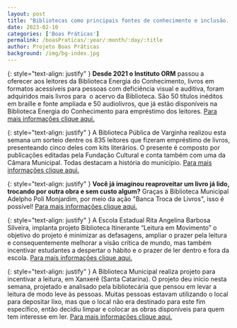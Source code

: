 ```yaml
---
layout: post
title: "Bibliotecas como principais fontes de conhecimento e inclusão. "
date: 2023-02-10
categories: ['Boas Práticas']
permalink: /boasPraticas/:year/:month/:day/:title
author: Projeto Boas Práticas
background: /img/bg-index.jpg
---
```

{: style="text-align: justify" }
__Desde 2021 o Instituto ORM__ passou a oferecer aos leitores da Biblioteca Energia do Conhecimento, livros em formatos acessíveis para pessoas com deficiência visual e auditiva, foram adquiridos mais livros para  o acervo da Biblioteca. São 50 títulos inéditos em braille e fonte ampliada e 50 audiolivros, que já estão disponíveis na Biblioteca Energia do Conhecimento para empréstimo dos leitores.
[Para mais informações clique aqui.](http://boletimatitude.iorm.org.br/biblioteca-comunitaria-energia-do-conhecimento-amplia-o-acervo-de-livros-com-acessibilidade/)

{: style="text-align: justify" }
A Biblioteca Pública de Varginha realizou esta semana um sorteio dentre os 835 leitores que fizeram empréstimo de livros, presenteando cinco deles com kits literários. O presente é composto por publicações editadas pela Fundação Cultural e conta também com uma da Câmara Municipal. Todas destacam a história do município.
[Para mais informações clique aqui.](https://fundacaoculturaldevarginha.com.br/biblioteca-publica-de-varginha-presenteia-leitores-com-kit-literario/)

{: style="text-align: justify" }
**Você já imaginou reaproveitar um livro já lido, trocando por outra obra e sem custo algum?** Graças à Biblioteca Municipal Adelpho Poli Monjardim, por meio da ação "Banca Troca de Livros", isso é possível!
[Para mais informações clique aqui.](https://m.vitoria.es.gov.br/noticia/biblioteca-promove-troca-de-livros-gratuita-a-partir-da-segunda-feira-26-46667)

{: style="text-align: justify" }
A Escola Estadual Rita Angelina Barbosa Silveira, implanta projeto Biblioteca Itinerante “Leitura em Movimento” o objetivo do projeto é minimizar as defasagens, ampliar o prazer pela leitura e consequentemente melhorar a visão crítica de mundo, mas também incentivar estudantes a despertar o hábito e o prazer de ler dentro e fora da escola.
[Para mais informações clique aqui.](https://www.sed.ms.gov.br/ee-rita-angelina-barbosa-silveira-implanta-projeto-biblioteca-itinerante-leitura-em-movimento/)

{: style="text-align: justify" }
A Biblioteca Municipal realiza projeto para incentivar a leitura, em Xanxerê (Santa Catarina). O projeto deu início nesta semana, projetado e analisado pela bibliotecária que pensou em levar a leitura de modo leve às pessoas. Muitas pessoas estavam utilizando o local para depositar lixo, mas que o local não era destinado para este fim específico, então decidiu limpar e colocar as obras disponíveis para quem tem interesse em ler.
[Para mais informações clique aqui.](https://lancenoticias.com.br/noticia/biblioteca-municipal-realiza-projeto-para-incentivar-leitura-em-xanxere/)
